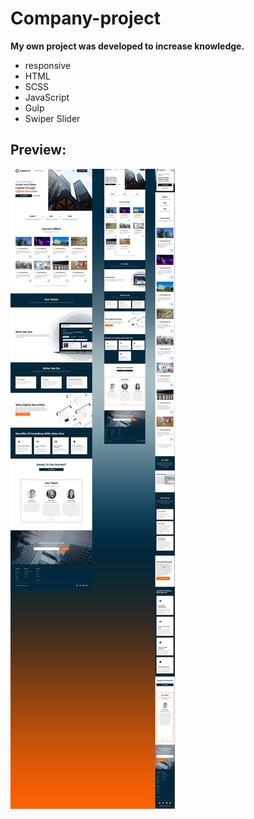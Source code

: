 # Company-project

**My own project was developed to increase knowledge.**

+ responsive
+ HTML
+ SCSS
+ JavaScript
+ Gulp
+ Swiper Slider

## Preview:
![Preview](https://github.com/RostyslavWeb/Company-project/blob/master/Company-index.jpg)
